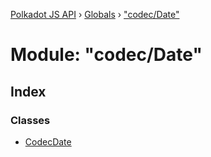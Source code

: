 [Polkadot JS API](../README.md) › [Globals](../globals.md) › ["codec/Date"](_codec_date_.md)

# Module: "codec/Date"

## Index

### Classes

* [CodecDate](../classes/_codec_date_.codecdate.md)
